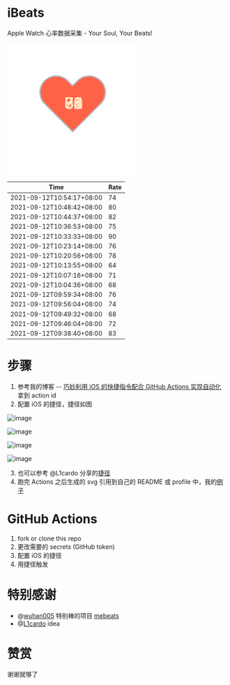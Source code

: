 # iBeats
Apple Watch 心率数据采集 - Your Soul, Your Beats!

![](./files/heart.svg)

<!--START_SECTION:my_heart_rate-->
| Time | Rate | 
 | ---- | ---- | 
| 2021-09-12T10:54:17+08:00 | 74 |
| 2021-09-12T10:48:42+08:00 | 80 |
| 2021-09-12T10:44:37+08:00 | 82 |
| 2021-09-12T10:36:53+08:00 | 75 |
| 2021-09-12T10:33:33+08:00 | 90 |
| 2021-09-12T10:23:14+08:00 | 76 |
| 2021-09-12T10:20:56+08:00 | 78 |
| 2021-09-12T10:13:55+08:00 | 64 |
| 2021-09-12T10:07:16+08:00 | 71 |
| 2021-09-12T10:04:36+08:00 | 68 |
| 2021-09-12T09:59:34+08:00 | 76 |
| 2021-09-12T09:56:04+08:00 | 74 |
| 2021-09-12T09:49:32+08:00 | 68 |
| 2021-09-12T09:46:04+08:00 | 72 |
| 2021-09-12T09:38:40+08:00 | 83 |

<!--END_SECTION:my_heart_rate-->

# 步骤
1. 参考我的博客 -- [巧妙利用 iOS 的快捷指令配合 GitHub Actions 实现自动化](https://github.com/yihong0618/gitblog/issues/198) 拿到 action id
2. 配置 iOS 的捷径，捷径如图

![image](https://user-images.githubusercontent.com/15976103/122154218-0db0b480-ce97-11eb-93bb-5aec07c558dc.png)

![image](https://user-images.githubusercontent.com/15976103/122154236-186b4980-ce97-11eb-8e4b-70551a0391ae.png)

![image](https://user-images.githubusercontent.com/15976103/122154268-2d47dd00-ce97-11eb-902e-3acf292265a9.png)

![image](https://user-images.githubusercontent.com/15976103/122174055-fa144680-ceb4-11eb-9be2-3eb83cd516f7.png)

3. 也可以参考 @L1cardo 分享的[捷径](https://www.icloud.com/shortcuts/6ab6047b459c41ad822ad6b94b1c03d4)
4. 跑完 Actions 之后生成的 svg 引用到自己的 README 或 profile 中，我的[例子](https://github.com/yihong0618) 

# GitHub Actions

1. fork or clone this repo
2. 更改需要的 secrets (GitHub token)
3. 配置 iOS 的捷径
4. 用捷径触发

# 特别感谢
- @[wuhan005](https://github.com/wuhan005) 特别棒的项目 [mebeats](https://github.com/wuhan005/mebeats)
- @[L1cardo](https://github.com/L1cardo) idea

# 赞赏
谢谢就够了
